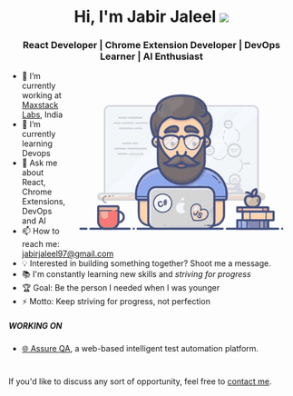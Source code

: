 

<h1 align="center">Hi, I'm Jabir Jaleel <img src="https://media.giphy.com/media/hvRJCLFzcasrR4ia7z/giphy.gif" width="35px"></h1>

<h3 align="center">React Developer | Chrome Extension Developer | DevOps Learner | AI Enthusiast</h3>


<a target="_blank" align="center">
  <img align="right"  height="300" width="400" alt="GIF"  src="https://github.com/jbscript/jbscript/blob/main/img/UltimateCoding1.gif" width="40%">
</a>

- 🔭 I’m currently working at [Maxstack Labs](https://maxstacklabs.com/), India
- 🌱 I’m currently learning Devops
- 💬 Ask me about React, Chrome Extensions, DevOps and AI
- 📫 How to reach me: jabirjaleel97@gmail.com
- 💡 Interested in building something together? Shoot me a message.
- 📚 I'm constantly learning new skills and _striving for progress_
- 🏆 Goal: Be the person I needed when I was younger
- ⚡ Motto: Keep striving for progress, not perfection


##### WORKING ON
- [🌐 Assure QA](https://qabox.assureqa.io/), a web-based intelligent test automation platform.
#
If you'd like to discuss any sort of opportunity, feel free to [contact me](mailto:jabirjaleel97@gmail.com).
